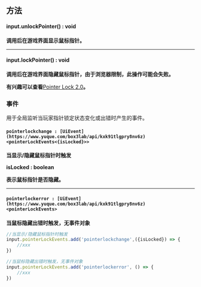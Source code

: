 
## **方法**

#### input.unlockPointer() : void
**调用后在游戏界面显示鼠标指针。**

---


#### input.lockPointer() : void
**调用后在游戏界面隐藏鼠标指针，由于浏览器限制，此操作可能会失败。**

**有兴趣可以查看**[Pointer Lock 2.0](https://w3c.github.io/pointerlock/#dom-element-requestpointerlock)**。**


### 事件
用于全局监听当玩家指针锁定状态变化或出错时产生的事件。

#### `pointerlockchange : [UiEvent](https://www.yuque.com/box3lab/api/kxk91tlgpry8nv6z)<pointerLockEvents<{isLocked}>>`
**当显示/隐藏鼠标指针时触发**

**isLocked : boolean**

**表示鼠标指针是否隐藏。**

---


#### `pointerlockerror : [UiEvent](https://www.yuque.com/box3lab/api/kxk91tlgpry8nv6z)<pointerLockEvents>`
**当鼠标隐藏出错时触发，无事件对象**
```javascript
//当显示/隐藏鼠标指针时触发
input.pointerLockEvents.add('pointerlockchange',({isLocked}) => {
    //xxx
})

//当鼠标隐藏出错时触发，无事件对象
input.pointerLockEvents.add('pointerlockerror', () => {
    //xxx
})
```

